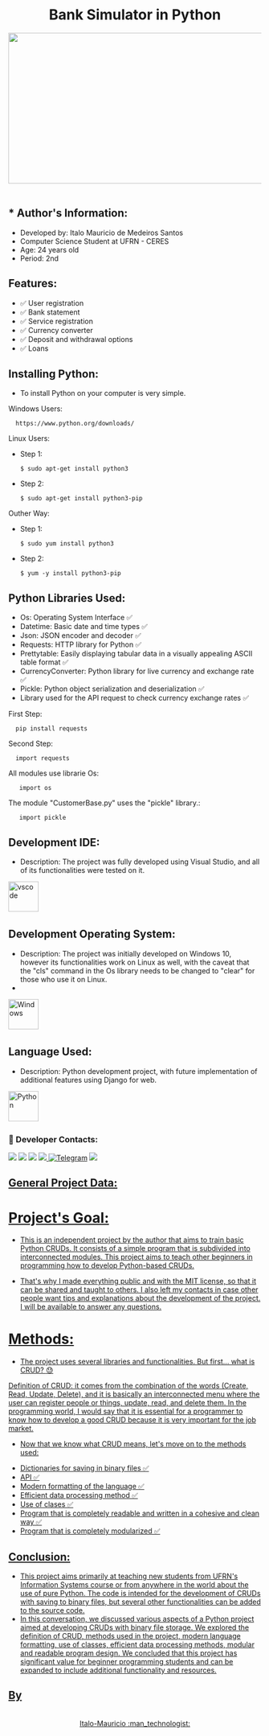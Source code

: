 
<h1 align="center">Bank Simulator in Python</h1>

<p align="center">
<img src="https://media1.giphy.com/media/coxQHKASG60HrHtvkt/giphy.gif?cid=790b76114f808b9131dd7a0d9df3864154fa6d2feccf8f5a&rid=giphy.gif&ct=g" width="700" height="300"/>&nbsp;
</p>


## * Author's Information:
* Developed by: Italo Mauricio de Medeiros Santos
* Computer Science Student at UFRN - CERES
* Age: 24 years old
* Period: 2nd

## Features:

- ✅ User registration
- ✅ Bank statement
- ✅ Service registration
- ✅ Currency converter
- ✅ Deposit and withdrawal options
- ✅ Loans


## Installing Python:

* To install Python on your computer is very simple.

Windows Users:

      https://www.python.org/downloads/
      
Linux Users:
      
* Step 1:
      
      $ sudo apt-get install python3
    
* Step 2:

      $ sudo apt-get install python3-pip
    
 Outher Way:
 
* Step 1:
 
      $ sudo yum install python3
     
* Step 2:

      $ yum -y install python3-pip
      

## Python Libraries Used:

- Os: Operating System Interface ✅
- Datetime: Basic date and time types ✅
- Json: JSON encoder and decoder ✅
- Requests: HTTP library for Python ✅
- Prettytable: Easily displaying tabular data in a visually appealing ASCII table format ✅
- CurrencyConverter: Python library for live currency and exchange rate ✅
- Pickle: Python object serialization and deserialization ✅
- Library used for the API request to check currency exchange rates ✅

First Step:

      pip install requests
      
Second Step:

      import requests
    


All modules use librarie Os:

       import os
       
  
The module "CustomerBase.py" uses the "pickle" library.:
       
       import pickle
    
## Development IDE:

* Description: The project was fully developed using Visual Studio, and all of its functionalities were tested on it.

<img src="https://cdn.jsdelivr.net/gh/devicons/devicon/icons/vscode/vscode-original-wordmark.svg" title="vscode" alt="vscode" width="60" height="60"/>&nbsp;

## Development Operating System:

* Description: The project was initially developed on Windows 10, however its functionalities work on Linux as well, with the caveat that the "cls" command in the Os library needs to be changed to "clear" for those who use it on Linux.
* 
<img src="https://cdn.jsdelivr.net/gh/devicons/devicon/icons/windows8/windows8-original.svg" title="Windows" alt="Windows" width="60" height="60"/>&nbsp;
    
## Language Used:

* Description: Python development project, with future implementation of additional features using Django for web.

<div>
  <img src="https://cdn.jsdelivr.net/gh/devicons/devicon/icons/python/python-original.svg" title="Python" alt="Python" width="60" height="60"/>&nbsp;

### :calling: Developer Contacts:
<div>

[<img src = "https://img.shields.io/badge/instagram-%23E4405F.svg?&style=for-the-badge&logo=instagram&logoColor=white">](https://www.instagram.com/italomauricio1/) <a href = "mailto:italomauricio98@gmail.com"><img src="https://img.shields.io/badge/Gmail-D14836?style=for-the-badge&logo=gmail&logoColor=white" target="_blank"></a> [<img src="https://img.shields.io/badge/twitter-%231DA1F2.svg?&style=for-the-badge&logo=twitter&logoColor=white" />](https://twitter.com/USERNAME)  [<img src="https://img.shields.io/badge/linkedin-%230077B5.svg?&style=for-the-badge&logo=linkedin&logoColor=white" />](https://www.linkedin.com/in/italo-mauricio-26b76b15a/)<a id="telegram" href="https://t.me/italo-mauricio" target="_blank">  ![Telegram](https://img.shields.io/static/v1?style=for-the-badge&message=Telegram&color=26A5E4&logo=Telegram&logoColor=FFFFFF&label=)</a>  <a id="codersrank" href="https://profile.codersrank.io/user/italo-mauricio" target="_blank">
  <img src= "https://img.shields.io/static/v1?style=for-the-badge&message=CodersRank&color=67A4AC&logo=CodersRank&logoColor=FFFFFF&label=">

## General Project Data:

# Project's Goal:

* This is an independent project by the author that aims to train basic Python CRUDs. It consists of a simple program that is subdivided into interconnected modules. This project aims to teach other beginners in programming how to develop Python-based CRUDs.

* That's why I made everything public and with the MIT license, so that it can be shared and taught to others. I also left my contacts in case other people want tips and explanations about the development of the project. I will be available to answer any questions.


# Methods:

* The project uses several libraries and functionalities. But first... what is CRUD? :sweat:

Definition of CRUD: it comes from the combination of the words (Create, Read, Update, Delete), and it is basically an interconnected menu where the user can register people or things, update, read, and delete them. In the programming world, I would say that it is essential for a programmer to know how to develop a good CRUD because it is very important for the job market.

* Now that we know what CRUD means, let's move on to the methods used:

- Dictionaries for saving in binary files ✅ 
- API ✅ 
- Modern formatting of the language ✅ 
- Efficient data processing method ✅ 
- Use of clases ✅ 
- Program that is completely readable and written in a cohesive and clean way ✅ 
- Program that is completely modularized ✅ 
     
 ## Conclusion:
      
- This project aims primarily at teaching new students from UFRN's Information Systems course or from anywhere in the world about the use of pure Python. The code is intended for the development of CRUDs with saving to binary files, but several other functionalities can be added to the source code.
- In this conversation, we discussed various aspects of a Python project aimed at developing CRUDs with binary file storage. We explored the definition of CRUD, methods used in the project, modern language formatting, use of classes, efficient data processing methods, modular and readable program design. We concluded that this project has significant value for beginner programming students and can be expanded to include additional functionality and resources.      
      
      


## By
      
<p align="center">
  <br />
  Italo-Mauricio :man_technologist:
  <br />
</p> 

